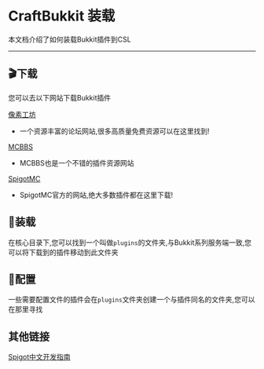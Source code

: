 # CraftBukkit 装载

本文档介绍了如何装载Bukkit插件到CSL

<hr>

## 🎬下载

您可以去以下网站下载Bukkit插件

[像素工坊](https://www.pixelecraft.com/)
* 一个资源丰富的论坛网站,很多高质量免费资源可以在这里找到!

[MCBBS](https://www.mcbbs.net/)
* MCBBS也是一个不错的插件资源网站

[SpigotMC](https://www.spigotmc.org/)
* SpigotMC官方的网站,绝大多数插件都在这里下载!

## 🎯装载

在核心目录下,您可以找到一个叫做`plugins`的文件夹,与Bukkit系列服务端一致,您可以将下载到的插件移动到此文件夹

## 🔨配置

一些需要配置文件的插件会在`plugins`文件夹创建一个与插件同名的文件夹,您可以在那里寻找

## 其他链接

[Spigot中文开发指南](https://lingluo-hub.gitee.io/spigotmc/official-spigot-using/)